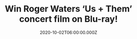 ---
campaign-uuid: "c-7a0b94c4-0fe5-482c-af68-50f916154136"
type: "Competition"
category: "Entertainment"
date: "2020-10-02T06:00:00.000Z"
end-date: "2020-11-02T23:59:00.000Z"
disable-form: false
is_promoted: false
has_entry_page: true
title: "Win Roger Waters ‘Us + Them’ concert film on  Blu-ray!"
competition-description: "<p>’Us + Them’ is a footage from the four nights Waters\
  \ and his band played at Amsterdam’s Ziggo Dome in June 2018, as well as footage\
  \ shot on location in the United Kingdom, the film also showcases the tour’s “state-of-the-art\
  \ visual production and breath-taking sound.”</p>\n<p>We have a copy of ‘Us + Them’\
  \ on Blu-ray for you. Click below for a chance to win.</p>\n"
hero-header: "Win Roger Waters ‘Us + Them’ concert film on  Blu-ray!"
terms-confirmation: "N/A"
banner-img: "https://assets.expresslyapp.com/asset-212bacca-639b-4ebb-9d33-a1475f0d19cf.jpg"
logo-left-href: "http://club.expressly.io"
logo-left-image: "https://assets.expresslyapp.com/asset-232ef67f-5000-4671-9071-eb6d2e41a167.jpg"
logo-left-title: "Expresslyclub"
bg-image-hero: "https://assets.expresslyapp.com/asset-806976b0-fdc4-48c5-b63e-96b76f927a26.jpg"
bg-image-first: "https://assets.expresslyapp.com/asset-7cf14d0b-137b-4bec-a064-e87efa41f08e.jpg"
section1-content: "<p>Comprised of footage from the four nights Waters and his band\
  \ played at Amsterdam’s Ziggo Dome in June 2018, as well as footage shot on location\
  \ in the United Kingdom, the film also showcases the tour’s “state-of-the-art visual\
  \ production and breath-taking sound.”</p>\n<p>The film features a set list that\
  \ spans Waters’ entire career, including ‘The Dark Side Of The Moon’, ‘The Wall’\
  , and ‘Animals’, in addition to his 2017 solo album ‘Is This The Life We Really\
  \ Want?’.</p>\n<p>Click below and it could be yours.</p>\n"
entry-title: "Win Roger Waters ‘Us + Them’ concert film on  Blu-ray!"
entry-content: "<p>Enter the draw to win Roger Waters ‘Us + Them’ concert film on\
  \  Blu-ray by completing the form below before 23:59 on the 2nd of November  2020.</p>\n"
has-winner: false
prize-description: "Roger Waters ‘Us + Them’ concert film on  Blu-ray!"
special-conditions: "Multiple entries are allowed up to one every day.\r\n\r\nThis\
  \ competition is also available on: https://aaa.nme.com/competitions/us-them-blu-ray-giveaway"
country-restrictions:
- "GB"
---